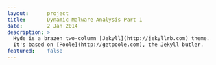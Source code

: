 ```yaml
---
layout:      project
title:       Dynamic Malware Analysis Part 1
date:        2 Jan 2014
description: >
  Hyde is a brazen two-column [Jekyll](http://jekyllrb.com) theme.
  It's based on [Poole](http://getpoole.com), the Jekyll butler.
featured:    false
---
```

